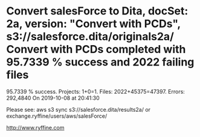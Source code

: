 # Convert salesForce to Dita, docSet: 2a, version: "Convert with PCDs", s3://salesforce.dita/originals2a/ Convert with PCDs completed with 95.7339 % success and 2022 failing files

95.7339 % success. Projects: 1+0=1.  Files: 2022+45375=47397. Errors: 292,4840  On 2019-10-08 at 20:41:30



Please see: aws s3 sync s3://salesforce.dita/results2a/ or exchange.ryffine/users/aws/salesForce/

http://www.ryffine.com
